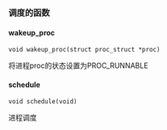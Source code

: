 ### 调度的函数

#### wakeup_proc

`void wakeup_proc(struct proc_struct *proc)`

将进程proc的状态设置为PROC_RUNNABLE

#### schedule

`void schedule(void)`

进程调度